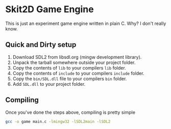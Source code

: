 # Skit2D Game Engine

This is just an experiment game engine written in plain C. Why? I don't really know.

## Quick and Dirty setup

1. Download SDL2 from libsdl.org (mingw development library).
2. Unpack the tarball somewhere outside your project folder.
3. Copy the contents of `lib` to your compilers `lib` folder.
4. Copy the contents of `include` to your compilers `include` folder.
5. Copy the `bin/SDL.dll` file to your compilers `bin` folder.
6. Add `SDL.dll` to your project folder.

## Compiling

Once you've done the steps above, compiling is pretty simple

```bash
gcc -o game main.c -lmingw32 -lSDL2main -lSDL2
```